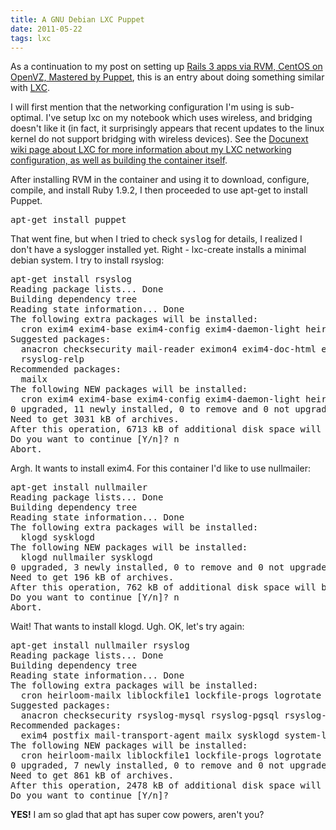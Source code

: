 ```yaml
---
title: A GNU Debian LXC Puppet
date: 2011-05-22
tags: lxc
---
```

As a continuation to my post on setting up [Rails 3 apps via RVM, CentOS on OpenVZ, Mastered by Puppet](http://www.docunext.com/2011/04/rails-3-apps-via-rvm-centos-on-openvz-defined-by-puppet.html), this is an entry about doing something similar with [LXC](http://www.docunext.com/wiki/LXC).

I will first mention that the networking configuration I'm using is sub-optimal. I've setup lxc on my notebook which uses wireless, and bridging doesn't like it (in fact, it surprisingly appears that recent updates to the linux kernel do not support bridging with wireless devices). See the [Docunext wiki page about LXC for more information about my LXC networking configuration, as well as building the container itself](http://www.docunext.com/wiki/LXC).

After installing RVM in the container and using it to download, configure, compile, and install Ruby 1.9.2, I then proceeded to use apt-get to install Puppet.

<pre class="terminal">
apt-get install puppet
</pre>

That went fine, but when I tried to check <tt>syslog</tt> for details, I realized I don't have a syslogger installed yet. Right - lxc-create installs a minimal debian system. I try to install rsyslog:

<pre class="terminal">
apt-get install rsyslog
Reading package lists... Done
Building dependency tree
Reading state information... Done
The following extra packages will be installed:
  cron exim4 exim4-base exim4-config exim4-daemon-light heirloom-mailx liblockfile1 libpcre3 lockfile-progs logrotate
Suggested packages:
  anacron checksecurity mail-reader eximon4 exim4-doc-html exim4-doc-info spf-tools-perl swaks rsyslog-mysql rsyslog-pgsql rsyslog-doc rsyslog-gnutls rsyslog-gssapi
  rsyslog-relp
Recommended packages:
  mailx
The following NEW packages will be installed:
  cron exim4 exim4-base exim4-config exim4-daemon-light heirloom-mailx liblockfile1 libpcre3 lockfile-progs logrotate rsyslog
0 upgraded, 11 newly installed, 0 to remove and 0 not upgraded.
Need to get 3031 kB of archives.
After this operation, 6713 kB of additional disk space will be used.
Do you want to continue [Y/n]? n
Abort.
</pre>

Argh. It wants to install exim4. For this container I'd like to use nullmailer:

<pre class="terminal">
apt-get install nullmailer
Reading package lists... Done
Building dependency tree
Reading state information... Done
The following extra packages will be installed:
  klogd sysklogd
The following NEW packages will be installed:
  klogd nullmailer sysklogd
0 upgraded, 3 newly installed, 0 to remove and 0 not upgraded.
Need to get 196 kB of archives.
After this operation, 762 kB of additional disk space will be used.
Do you want to continue [Y/n]? n
Abort.
</pre>

Wait! That wants to install klogd. Ugh. OK, let's try again:

<pre class="terminal">
apt-get install nullmailer rsyslog
Reading package lists... Done
Building dependency tree
Reading state information... Done
The following extra packages will be installed:
  cron heirloom-mailx liblockfile1 lockfile-progs logrotate
Suggested packages:
  anacron checksecurity rsyslog-mysql rsyslog-pgsql rsyslog-doc rsyslog-gnutls rsyslog-gssapi rsyslog-relp
Recommended packages:
  exim4 postfix mail-transport-agent mailx sysklogd system-log-daemon
The following NEW packages will be installed:
  cron heirloom-mailx liblockfile1 lockfile-progs logrotate nullmailer rsyslog
0 upgraded, 7 newly installed, 0 to remove and 0 not upgraded.
Need to get 861 kB of archives.
After this operation, 2478 kB of additional disk space will be used.
Do you want to continue [Y/n]?
</pre>

**YES!** I am so glad that apt has super cow powers, aren't you?


